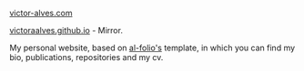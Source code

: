 [victor-alves.com](https://victor_alves.com)


[victoraalves.github.io](https://victoraalves.github.io) - Mirror.

My personal website, based on [al-folio's](https://github.com/alshedivat/al-folio) template, in which you can find my bio, publications, repositories and my cv.

